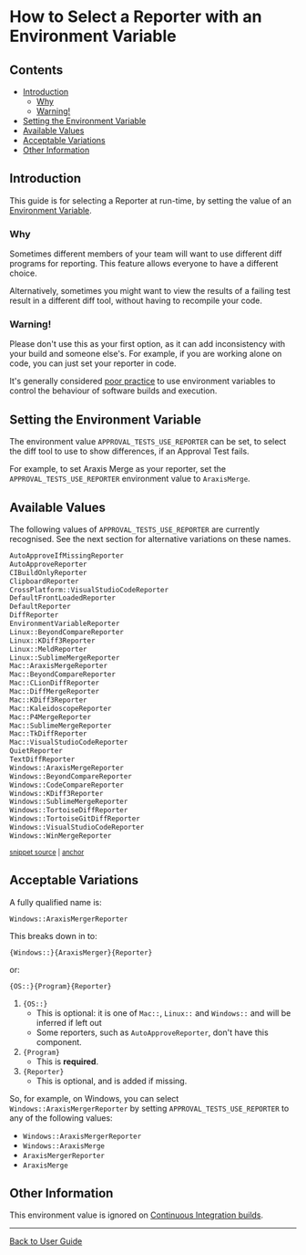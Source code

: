 <a id="top"></a>

# How to Select a Reporter with an Environment Variable

<!-- toc -->
## Contents

  * [Introduction](#introduction)
    * [Why](#why)
    * [Warning!](#warning)
  * [Setting the Environment Variable](#setting-the-environment-variable)
  * [Available Values](#available-values)
  * [Acceptable Variations](#acceptable-variations)
  * [Other Information](#other-information)<!-- endToc -->

## Introduction

This guide is for selecting a Reporter at run-time, by setting the value of an [Environment Variable](https://en.wikipedia.org/wiki/Environment_variable).

### Why

Sometimes different members of your team will want to use different diff programs for reporting. This feature allows everyone to have a different choice.

Alternatively, sometimes you might want to view the results of a failing test result in a different diff tool, without having to recompile your code.

### Warning!

Please don't use this as your first option, as it can add inconsistency with your build and someone else's. For example, if you are working alone on code, you can just set your reporter in code.

It's generally considered [poor practice](https://peterlyons.com/problog/2010/02/environment-variables-considered-harmful/) to use environment variables to control the behaviour of software builds and execution.

## Setting the Environment Variable

The environment value `APPROVAL_TESTS_USE_REPORTER` can be set, to select the diff tool to use to show differences, if
an Approval Test fails.

For example, to set Araxis Merge as your reporter, set the `APPROVAL_TESTS_USE_REPORTER` environment value
to `AraxisMerge`.

## Available Values

The following values of `APPROVAL_TESTS_USE_REPORTER` are currently recognised. See the next section for alternative
variations on these names.

<!-- snippet: ReporterFactoryTests.Verify_all_valid_env_var_values.approved.txt -->
<a id='snippet-ReporterFactoryTests.Verify_all_valid_env_var_values.approved.txt'></a>
```txt
AutoApproveIfMissingReporter
AutoApproveReporter
CIBuildOnlyReporter
ClipboardReporter
CrossPlatform::VisualStudioCodeReporter
DefaultFrontLoadedReporter
DefaultReporter
DiffReporter
EnvironmentVariableReporter
Linux::BeyondCompareReporter
Linux::KDiff3Reporter
Linux::MeldReporter
Linux::SublimeMergeReporter
Mac::AraxisMergeReporter
Mac::BeyondCompareReporter
Mac::CLionDiffReporter
Mac::DiffMergeReporter
Mac::KDiff3Reporter
Mac::KaleidoscopeReporter
Mac::P4MergeReporter
Mac::SublimeMergeReporter
Mac::TkDiffReporter
Mac::VisualStudioCodeReporter
QuietReporter
TextDiffReporter
Windows::AraxisMergeReporter
Windows::BeyondCompareReporter
Windows::CodeCompareReporter
Windows::KDiff3Reporter
Windows::SublimeMergeReporter
Windows::TortoiseDiffReporter
Windows::TortoiseGitDiffReporter
Windows::VisualStudioCodeReporter
Windows::WinMergeReporter
```
<sup><a href='/tests/DocTest_Tests/reporters/approval_tests/ReporterFactoryTests.Verify_all_valid_env_var_values.approved.txt#L1-L35' title='Snippet source file'>snippet source</a> | <a href='#snippet-ReporterFactoryTests.Verify_all_valid_env_var_values.approved.txt' title='Start of snippet'>anchor</a></sup>
<!-- endSnippet -->

## Acceptable Variations

A fully qualified name is:

`Windows::AraxisMergerReporter`

This breaks down in to:

`{Windows::}{AraxisMerger}{Reporter}`

or:

`{OS::}{Program}{Reporter}`

1. `{OS::}`
    * This is optional: it is one of `Mac::`, `Linux::` and `Windows::` and will be inferred if left out
    * Some reporters, such as `AutoApproveReporter`, don't have this component.
1. `{Program}`
    * This is **required**.
1. `{Reporter}`
    * This is optional, and is added if missing.

So, for example, on Windows, you can select `Windows::AraxisMergerReporter` by setting `APPROVAL_TESTS_USE_REPORTER` to any of the following values:

* `Windows::AraxisMergerReporter`
* `Windows::AraxisMerge`
* `AraxisMergerReporter`
* `AraxisMerge`

## Other Information

This environment value is ignored on [Continuous Integration builds](/doc/BuildMachinesAndCI.md#top).

---

[Back to User Guide](/doc/README.md#top)
